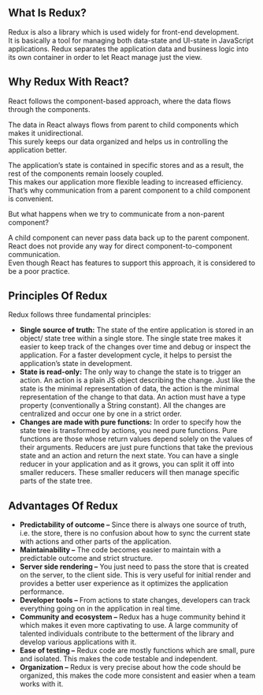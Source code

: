 <div>
  <h2>What Is Redux?</h2>
  <p>Redux is also a library which is used widely for front-end development.<br/>It is basically a tool for managing both data-state and UI-state in JavaScript applications. Redux separates the application data and business logic into its own container in order to let React manage just the view.</p>
</div>
<div>
  <h2>Why Redux With React?</h2>
  <p>React follows the component-based approach, where the data flows through the components.</p>
  <p>The data in React always flows from parent to child components which makes it unidirectional. <br/>This surely keeps our data organized and helps us in controlling the    application better.</p>
  <p>The application’s state is contained in specific stores and as a result, the rest of the components remain loosely coupled.<br/>This makes our application more flexible   leading to increased efficiency. That’s why communication from a parent component to a child component is convenient.</p>
  <p>But what happens when we try to communicate from a non-parent component?</p>
  <p>A child component can never pass data back up to the parent component. React does not provide any way for direct component-to-component communication.
  <br/>Even though React has   features to support this approach, it is considered to be a poor practice.</p>
</div>
<div>
  <h2>Principles Of Redux</h2>
  <p>Redux follows three fundamental principles:</p>
  <ul>
    <li><b>Single source of truth:</b> The state of the entire application is stored in an object/ state tree within a single store. The single state tree makes it easier to keep track of the changes over time and debug or inspect the application. For a faster development cycle, it helps to persist the application’s state in development.</li>
    <li><b>State is read-only:</b> The only way to change the state is to trigger an action. An action is a plain JS object describing the change. Just like the state is the minimal representation of data, the action is the minimal representation of the change to that data. An action must have a type property (conventionally a String constant). All the changes are centralized and occur one by one in a strict order.</li>
    <li><b>Changes are made with pure functions:</b> In order to specify how the state tree is transformed by actions, you need pure functions. Pure functions are those whose return values depend solely on the values of their arguments. Reducers are just pure functions that take the previous state and an action and return the next state. You can have a single reducer in your application and as it grows, you can split it off into smaller reducers. These smaller reducers will then manage specific parts of the state tree.</li>
  </ul>
</div>
<div>
  <h2>Advantages Of Redux</h2>
  <ul>
    <li><b>Predictability of outcome –</b> Since there is always one source of truth, i.e. the store, there is no confusion about how to sync the current state with actions and other parts of the application.</li>
    <li><b>Maintainability –</b> The code becomes easier to maintain with a predictable outcome and strict structure.</li>
    <li><b>Server side rendering –</b> You just need to pass the store that is created on the server, to the client side. This is very useful for initial render and provides a better user experience as it optimizes the application performance.</li>
    <li><b>Developer tools –</b> From actions to state changes, developers can track everything going on in the application in real time.</li>
    <li><b>Community and ecosystem –</b> Redux has a huge community behind it which makes it even more captivating to use. A large community of talented individuals contribute to the betterment of the library and develop various applications with it.</li>
    <li><b>Ease of testing –</b> Redux code are mostly functions which are small, pure and isolated. This makes the code testable and independent.</li>
    <li><b>Organization –</b> Redux is very precise about how the code should be organized, this makes the code more consistent and easier when a team works with it.</li>
  </ul>
</div>
